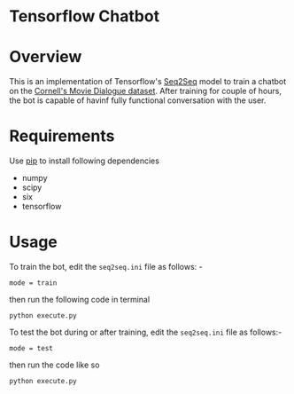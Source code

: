 # Tensorflow Chatbot

Overview
============
 This is an implementation of Tensorflow's [Seq2Seq](https://www.tensorflow.org/versions/r0.12/tutorials/seq2seq/index.html) model to train a
chatbot on the [Cornell's Movie Dialogue dataset](https://www.cs.cornell.edu/~cristian/Cornell_Movie-Dialogs_Corpus.html). After training for couple of hours, the bot is capable of havinf fully functional conversation with the user.


Requirements
============
Use [pip](https://pypi.python.org/pypi/pip) to install following dependencies

* numpy
* scipy 
* six
* tensorflow 




Usage
===========

To train the bot, edit the `seq2seq.ini` file as follows: -

`mode = train`

then run the following code in terminal

``python execute.py``

To test the bot during or after training, edit the `seq2seq.ini` file as follows:-

`mode = test`

then run the code like so

``python execute.py``




